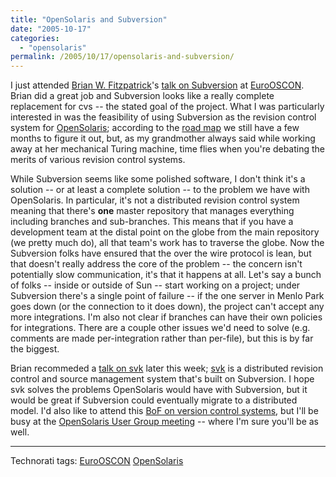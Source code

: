 ```yaml
---
title: "OpenSolaris and Subversion"
date: "2005-10-17"
categories:
  - "opensolaris"
permalink: /2005/10/17/opensolaris-and-subversion/
---
```


I just attended [Brian W. Fitzpatrick](http://www.red-bean.com/fitz/)'s [talk on Subversion](http://conferences.oreillynet.com/cs/eurooscon/view/e_sess/7444) at [EuroOSCON](http://conferences.oreillynet.com/eurooscon/). Brian did a great job and Subversion looks like a really complete replacement for cvs -- the stated goal of the project. What I was particularly interested in was the feasibility of using Subversion as the revision control system for [OpenSolaris](http://opensolaris.org); according to the [road map](http://opensolaris.org/os/about/roadmap/) we still have a few months to figure it out, but, as my grandmother always said while working away at her mechanical Turing machine, time flies when you're debating the merits of various revision control systems.

While Subversion seems like some polished software, I don't think it's a solution -- or at least a complete solution -- to the problem we have with OpenSolaris. In particular, it's not a distributed revision control system meaning that there's **one** master repository that manages everything including branches and sub-branches. This means that if you have a development team at the distal point on the globe from the main repository (we pretty much do), all that team's work has to traverse the globe. Now the Subversion folks have ensured that the over the wire protocol is lean, but that doesn't really address the core of the problem -- the concern isn't potentially slow communication, it's that it happens at all. Let's say a bunch of folks -- inside or outside of Sun -- start working on a project; under Subversion there's a single point of failure -- if the one server in Menlo Park goes down (or the connection to it does down), the project can't accept any more integrations. I'm also not clear if branches can have their own policies for integrations. There are a couple other issues we'd need to solve (e.g. comments are made per-integration rather than per-file), but this is by far the biggest.

Brian recommeded a [talk on svk](http://conferences.oreillynet.com/cs/eurooscon/view/e_sess/7293) later this week; [svk](http://svk.elixus.org/) is a distributed revision control and source management system that's built on Subversion. I hope svk solves the problems OpenSolaris would have with Subversion, but it would be great if Subversion could eventually migrate to a distributed model. I'd also like to attend this [BoF on version control systems](http://conferences.oreillynet.com/cs/eurooscon/view/e_sess/7906), but I'll be busy at the [OpenSolaris User Group meeting](http://conferences.oreillynet.com/cs/eurooscon/view/e_sess/7964) -- where I'm sure you'll be as well.

* * *

Technorati tags: [EuroOSCON](http://technorati.com/tag/EuroOSCON) [OpenSolaris](http://technorati.com/tag/OpenSolaris)
